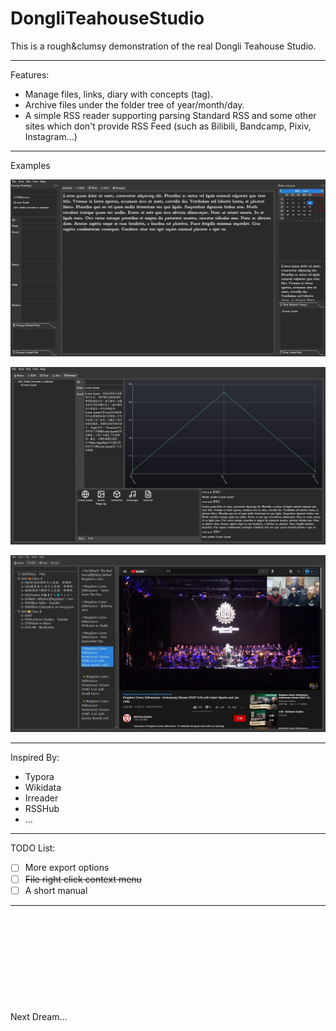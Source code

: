 # DongliTeahouseStudio

This is a rough&clumsy demonstration of the real Dongli Teahouse Studio.

---

Features:

- Manage files, links, diary with concepts (tag).
- Archive files under the folder tree of year/month/day.
- A simple RSS reader supporting parsing Standard RSS and some other sites which don't provide RSS Feed (such as Bilibili, Bandcamp, Pixiv, Instagram...)

---

Examples

![Example1](./Manual/Example1.jpg)

![Example1](./Manual/Example2.jpg)

![Example1](./Manual/Example3.jpg)

---

Inspired By:

- Typora
- Wikidata
- Irreader
- RSSHub
- ...

---

TODO List:

- [ ] More export options
- [ ] ~~File right click context menu~~
- [ ] A short manual

---

 

  

  

   

     

Next Dream...
